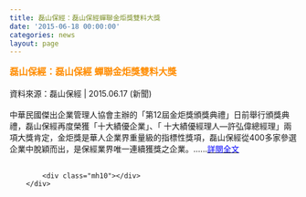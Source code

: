 ```yaml
---
title: 磊山保經：磊山保經蟬聯金炬獎雙料大獎
date: '2015-06-18 00:00:00'
categories: news
layout: page
---
```


<div class="text">
			<div>
	<div>
		<span style="color:#ff8c00;"><span style="font-size:16px;"><strong>磊山保經：磊山保經</strong> <strong>蟬聯金炬獎雙料大獎</strong></span></span></div>
	<div>
		&nbsp;</div>
	<div>
		資料來源：磊山保經 | 2015.06.17 (新聞)</div>
	<div>
		&nbsp;</div>
	<div>
		中華民國傑出企業管理人協會主辦的「第12屆金炬獎頒獎典禮」日前舉行頒獎典禮，磊山保經再度榮獲「十大績優企業」、「 十大績優經理人—許弘偉總經理」兩項大獎肯定，金炬獎是華人企業界重量級的指標性獎項，磊山保經從400多家參選企業中脫穎而出，是保經業界唯一連續獲獎之企業。......<a href="http://www.rmim.com.tw/news-detail-8085_5a22ee4d72f9b1001b2886f02055241938ad7ead"><span style="color:#0000ff;">詳閱全文</span></a></div>
</div>
<div>
	&nbsp;</div>

			<div class="mh10"></div>
		</div>